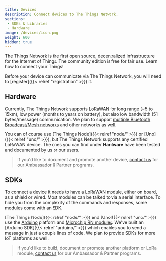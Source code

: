 ```yaml
---
title: Devices
description: Connect devices to The Things Network.
sections:
 - SDKs & Libraries
 - Hardware
image: /devices/icon.png
weight: 600
hidden: true
---
```


The Things Network is the first open source, decentralized infrastructure for the Internet of Things. The community edition is free for fair use. Learn how to connect your Things!

Before your device can communicate via The Things Network, you will need to [register]({{< relref "registration" >}}) it.

## Hardware

Currently, The Things Network supports [LoRaWAN](https://www.lora-alliance.org/) for long range (~5 to 15km), low power (months to years on battery), but also low bandwidth (51 bytes/message) communication. We plan to support [multiple Bluetooth Broadcast/Mesh networks](https://www.bluetooth.com/bluetooth-technology/topology-options) and other networks as well.

You can of course use [The Things Node]({{< relref "node/" >}}) or [Uno]({{< relref "uno/" >}}), but The Things Network supports any certified LoRaWAN device. The ones you can find under **Hardware** have been tested and documented by us or our users.

> If you'd like to document and promote another device, [contact us](mailto:johan@thethingsnetwork.org) for our Ambassador & Partner programs.

## SDKs

To connect a device it needs to have a LoRaWAN module, either on board, as a shield or wired. Most modules can be talked to via a serial interface. To hide you from the complexity of the commands and responses, some modules come with an SDK.

[The Things Node]({{< relref "node/" >}}) and [Uno]({{< relref "uno/" >}}) use the [Arduino](https://www.arduino.cc/) platform and [Microchip RN modules](https://www.microchip.com/design-centers/wireless-connectivity/embedded-wireless/lora-technology). We've built an [Arduino SDK]({{< relref "arduino/" >}}) which enables you to send a message in just a couple lines of code. We plan to provide SDKs for more IoT platforms as well.

> If you'd like to build, document or promote another platform or LoRa module, [contact us](mailto:johan@thethingsnetwork.org) for our Ambassador & Partner programs.
